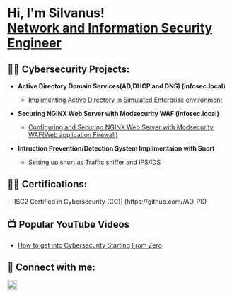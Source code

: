 <h1>Hi, I'm Silvanus! <br/><a href="https://github.com//Silvan254/">Network and Information Security Engineer</a>

<h2>👨‍💻 Cybersecurity Projects:</h2>

- <b>Active Directory Domain Services(AD,DHCP and DNS) (infosec.local)</b>
  - [Implimenting Active Directory In Simulated Enterprise environment](https://github.com/)
    
- <b>Securing NGINX Web Server with Modsecurity WAF (infosec.local)</b>
  - [Configuring and Securing NGINX Web Server with Modsecurity WAF(Web application Firewall)](https://github.com/Silvan254/Configuring-and-Securing-NGINX-Web-Server-with-Modsecurity-WAF-Web-application-Firewall-)
    
- <b>Intruction Prevention/Detection System Implimentaion with Snort</b>
  - [Setting up snort as Traffic sniffer and IPS/IDS](https://github.com/)
    
<h2>👨‍💻 Certifications:</h2>
- [ISC2 Certified in Cybersecurity (CC)] (https://github.com//AD_PS)
<h2>📺 Popular YouTube Videos</h2>

- [How to get into Cybersecurity Starting From Zero](https://www.youtube.com/)

<h2> 🤳 Connect with me:</h2>

[<img align="left" alt="JoshMadakor | YouTube" width="22px" src="https://cdn.jsdelivr.net/npm/simple-icons@v3/icons/youtube.svg" />][youtube]

[twitter]: https://twitter.com/
[youtube]: https://www.youtube.com/c/
[instagram]: https://www.instagram.com/
[linkedin]: https://www.linkedin.com/in/silvanus-otunga-256258191/
<!--
**** is a ✨ _special_ ✨ repository because its `README.md` (this file) appears on your GitHub profile.

Here are some ideas to get you started:

- 🔭 I’m currently working on ...
- 🌱 I’m currently learning ...
- 👯 I’m looking to collaborate on ...
- 🤔 I’m looking for help with ...
- 💬 Ask me about ...
- 📫 How to reach me: ...
- 😄 Pronouns: ...
- ⚡ Fun fact: ...
-->

